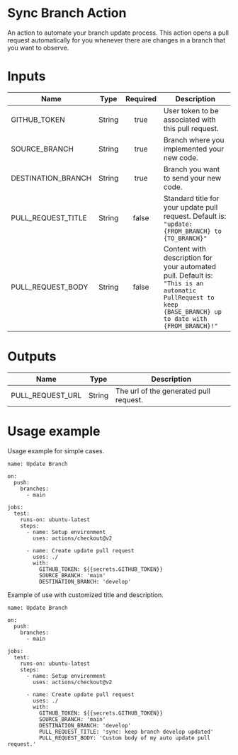 # Sync Branch Action
An action to automate your branch update process. This action opens a pull request automatically for you whenever there are changes in a branch that you want to observe.

# Inputs
|     Name     |     Type    |   Required  |    Description    |
| --------------- |    :----:   |    :----:   | ----------------- |
| GITHUB_TOKEN |    String   |     true    | User token to be associated with this pull request. |
| SOURCE_BRANCH | String | true | Branch where you implemented your new code. |
| DESTINATION_BRANCH | String | true | Branch you want to send your new code. |
| PULL_REQUEST_TITLE | String | false | Standard title for your update pull request. Default is: `"update: {FROM_BRANCH} to {TO_BRANCH}"` |
| PULL_REQUEST_BODY | String | false | Content with description for your automated pull. Default is: `"This is an automatic PullRequest to keep {BASE_BRANCH} up to date with {FROM_BRANCH}!"` |
# Outputs
|     Name     |     Type    |    Description    |
| --------------- |    :----:   | ----------------- |
| PULL_REQUEST_URL |    String   | The url of the generated pull request. |

# Usage example
Usage example for simple cases.
```
name: Update Branch

on:
  push:
    branches:
      - main

jobs:
  test:
    runs-on: ubuntu-latest
    steps:
      - name: Setup environment
        uses: actions/checkout@v2

      - name: Create update pull request
        uses: ./
        with:
          GITHUB_TOKEN: ${{secrets.GITHUB_TOKEN}}
          SOURCE_BRANCH: 'main'
          DESTINATION_BRANCH: 'develop'
```

Example of use with customized title and description.
```
name: Update Branch

on:
  push:
    branches:
      - main

jobs:
  test:
    runs-on: ubuntu-latest
    steps:
      - name: Setup environment
        uses: actions/checkout@v2

      - name: Create update pull request
        uses: ./
        with:
          GITHUB_TOKEN: ${{secrets.GITHUB_TOKEN}}
          SOURCE_BRANCH: 'main'
          DESTINATION_BRANCH: 'develop'
          PULL_REQUEST_TITLE: 'sync: keep branch develop updated'
          PULL_REQUEST_BODY: 'Custom body of my auto update pull request.'
```
